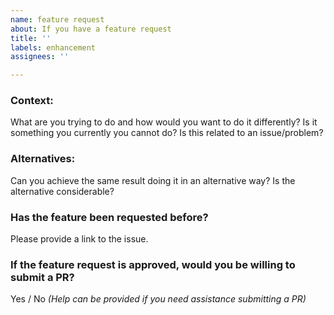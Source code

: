 ```yaml
---
name: feature request
about: If you have a feature request
title: ''
labels: enhancement
assignees: ''

---
```


### Context:

What are you trying to do and how would you want to do it differently? Is it something you currently you cannot do? Is this related to an issue/problem?

### Alternatives:

Can you achieve the same result doing it in an alternative way? Is the alternative considerable?

### Has the feature been requested before?

Please provide a link to the issue.

### If the feature request is approved, would you be willing to submit a PR?

Yes / No _(Help can be provided if you need assistance submitting a PR)_
